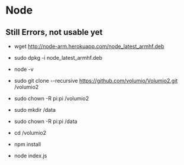 # Node

## Still Errors, not usable yet

- wget http://node-arm.herokuapp.com/node_latest_armhf.deb 
- sudo dpkg -i node_latest_armhf.deb
- node -v

- sudo git clone --recursive https://github.com/volumio/Volumio2.git /volumio2
- sudo chown -R pi:pi /volumio2
- sudo mkdir /data
- sudo chown -R pi:pi /data
- cd /volumio2
- npm install
- node index.js
